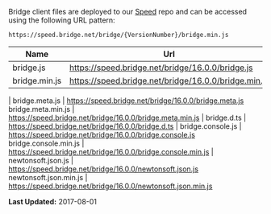 Bridge client files are deployed to our [Speed](https://github.com/bridgedotnet/Speed/tree/master/bridge) repo and can be accessed using the following URL pattern:

```
https://speed.bridge.net/bridge/{VersionNumber}/bridge.min.js
```

Name | Url
---- | ----
bridge.js | https://speed.bridge.net/bridge/16.0.0/bridge.js
bridge.min.js | https://speed.bridge.net/bridge/16.0.0/bridge.min.js
 | 
bridge.meta.js | https://speed.bridge.net/bridge/16.0.0/bridge.meta.js
bridge.meta.min.js | https://speed.bridge.net/bridge/16.0.0/bridge.meta.min.js
 | 
bridge.d.ts | https://speed.bridge.net/bridge/16.0.0/bridge.d.ts
 | 
bridge.console.js | https://speed.bridge.net/bridge/16.0.0/bridge.console.js
bridge.console.min.js | https://speed.bridge.net/bridge/16.0.0/bridge.console.min.js
 | 
newtonsoft.json.js | https://speed.bridge.net/bridge/16.0.0/newtonsoft.json.js
newtonsoft.json.min.js | https://speed.bridge.net/bridge/16.0.0/newtonsoft.json.min.js

**Last Updated:** 2017-08-01
